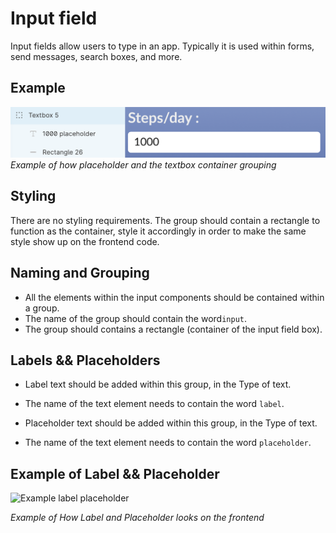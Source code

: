 # Input field
Input fields allow users to type in an app. Typically it is used within forms, send messages, search boxes, and more.

## Example
![Example screenshot of textbox layers and group](https://github.com/ImagineThisNHS/ImagineThisNHS.github.io/blob/master/guidelines/assets/textbox/textbox%20fig.png?raw=true)
_Example of how placeholder and the textbox container grouping_

## Styling
There are no styling requirements. The group should contain a rectangle to function as the container, style it accordingly in order to make the same style show up on the frontend code.  

## Naming and Grouping
* All the elements within the input components should be contained within a group.
* The name of the group should contain the word`input`.
* The group should contains a rectangle (container of the input field box).

## Labels && Placeholders
* Label text should be added within this group, in the Type of text.
* The name of the text element needs to contain the word `label`.

* Placeholder text should be added within this group, in the Type of text.
* The name of the text element needs to contain the word `placeholder`.

## Example of Label && Placeholder
![Example label placeholder](https://github.com/ImagineThisUCL/ImagineThisUCL.github.io/blob/master/guidelines/assets/textbox/label&&placeholder.png?raw=true)

_Example of How Label and Placeholder looks on the frontend_

